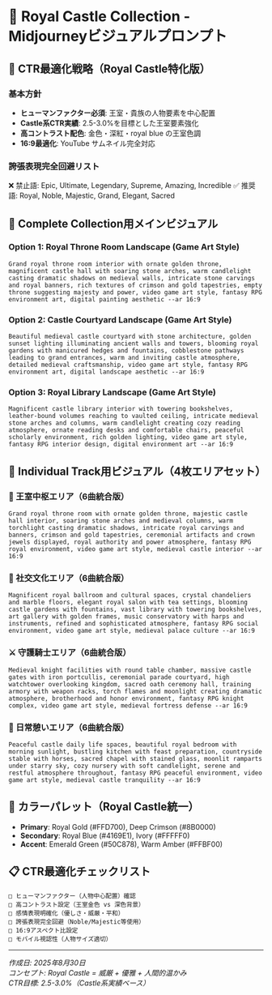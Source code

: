 # 👑 Royal Castle Collection - Midjourneyビジュアルプロンプト

## 🎯 CTR最適化戦略（Royal Castle特化版）

### 基本方針
- **ヒューマンファクター必須**: 王室・貴族の人物要素を中心配置
- **Castle系CTR実績**: 2.5-3.0%を目標とした王室要素強化
- **高コントラスト配色**: 金色・深紅・royal blue の王室色調
- **16:9最適化**: YouTube サムネイル完全対応

### 誇張表現完全回避リスト
❌ 禁止語: Epic, Ultimate, Legendary, Supreme, Amazing, Incredible
✅ 推奨語: Royal, Noble, Majestic, Grand, Elegant, Sacred

## 🏰 Complete Collection用メインビジュアル

### Option 1: Royal Throne Room Landscape (Game Art Style)
```
Grand royal throne room interior with ornate golden throne, magnificent castle hall with soaring stone arches, warm candlelight casting dramatic shadows on medieval walls, intricate stone carvings and royal banners, rich textures of crimson and gold tapestries, empty throne suggesting majesty and power, video game art style, fantasy RPG environment art, digital painting aesthetic --ar 16:9
```

### Option 2: Castle Courtyard Landscape (Game Art Style)  
```
Beautiful medieval castle courtyard with stone architecture, golden sunset lighting illuminating ancient walls and towers, blooming royal gardens with manicured hedges and fountains, cobblestone pathways leading to grand entrances, warm and inviting castle atmosphere, detailed medieval craftsmanship, video game art style, fantasy RPG environment art, digital landscape aesthetic --ar 16:9
```

### Option 3: Royal Library Landscape (Game Art Style)
```
Magnificent castle library interior with towering bookshelves, leather-bound volumes reaching to vaulted ceiling, intricate medieval stone arches and columns, warm candlelight creating cozy reading atmosphere, ornate reading desks and comfortable chairs, peaceful scholarly environment, rich golden lighting, video game art style, fantasy RPG interior design, digital environment art --ar 16:9
```

## 🎵 Individual Track用ビジュアル（4枚エリアセット）

### 🏰 王室中枢エリア（6曲統合版）
```
Grand royal throne room with ornate golden throne, majestic castle hall interior, soaring stone arches and medieval columns, warm torchlight casting dramatic shadows, intricate royal carvings and banners, crimson and gold tapestries, ceremonial artifacts and crown jewels displayed, royal authority and power atmosphere, fantasy RPG royal environment, video game art style, medieval castle interior --ar 16:9
```

### 💃 社交文化エリア（6曲統合版）
```
Magnificent royal ballroom and cultural spaces, crystal chandeliers and marble floors, elegant royal salon with tea settings, blooming castle gardens with fountains, vast library with towering bookshelves, art gallery with golden frames, music conservatory with harps and instruments, refined and sophisticated atmosphere, fantasy RPG social environment, video game art style, medieval palace culture --ar 16:9
```

### ⚔️ 守護騎士エリア（6曲統合版）
```
Medieval knight facilities with round table chamber, massive castle gates with iron portcullis, ceremonial parade courtyard, high watchtower overlooking kingdom, sacred oath ceremony hall, training armory with weapon racks, torch flames and moonlight creating dramatic atmosphere, brotherhood and honor environment, fantasy RPG knight complex, video game art style, medieval fortress defense --ar 16:9
```

### 🌙 日常憩いエリア（6曲統合版）
```
Peaceful castle daily life spaces, beautiful royal bedroom with morning sunlight, bustling kitchen with feast preparation, countryside stable with horses, sacred chapel with stained glass, moonlit ramparts under starry sky, cozy nursery with soft candlelight, serene and restful atmosphere throughout, fantasy RPG peaceful environment, video game art style, medieval castle tranquility --ar 16:9
```

## 🎨 カラーパレット（Royal Castle統一）
- **Primary**: Royal Gold (#FFD700), Deep Crimson (#8B0000)
- **Secondary**: Royal Blue (#4169E1), Ivory (#FFFFF0)  
- **Accent**: Emerald Green (#50C878), Warm Amber (#FFBF00)

## 📋 CTR最適化チェックリスト
```
□ ヒューマンファクター（人物中心配置）確認
□ 高コントラスト設定（王室金色 vs 深色背景）
□ 感情表現明確化（優しさ・威厳・平和）
□ 誇張表現完全回避（Noble/Majestic等使用）
□ 16:9アスペクト比設定
□ モバイル視認性（人物サイズ適切）
```

---

*作成日: 2025年8月30日*  
*コンセプト: Royal Castle = 威厳 + 優雅 + 人間的温かみ*  
*CTR目標: 2.5-3.0%（Castle系実績ベース）*